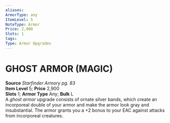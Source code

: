 ```yaml
---
aliases: 
ArmorType: any
ItemLevel: 5
NoteType: Armor
Price: 2,900
Slots: 1
tags: 
Type: Armor Upgrades
---
```

# GHOST ARMOR (MAGIC)
**Source** _Starfinder Armory pg. 83_  
**Item Level** 5; **Price** 2,900  
**Slots** 1; **Armor Type** Any; **Bulk** L  
A _ghost armor_ upgrade consists of ornate silver bands, which create an incorporeal double of your armor and make the armor look gray and insubstantial. The armor grants you a +2 bonus to your EAC against attacks from incorporeal creatures.